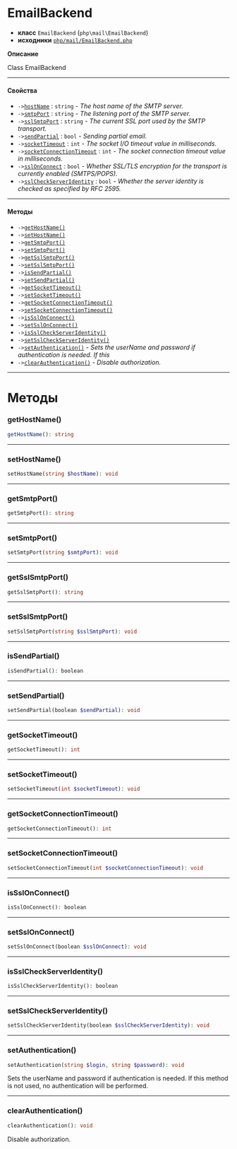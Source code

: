 # EmailBackend

- **класс** `EmailBackend` (`php\mail\EmailBackend`)
- **исходники** [`php/mail/EmailBackend.php`](./src/main/resources/JPHP-INF/sdk/php/mail/EmailBackend.php)

**Описание**

Class EmailBackend

---

#### Свойства

- `->`[`hostName`](#prop-hostname) : `string` - _The host name of the SMTP server._
- `->`[`smtpPort`](#prop-smtpport) : `string` - _The listening port of the SMTP server._
- `->`[`sslSmtpPort`](#prop-sslsmtpport) : `string` - _The current SSL port used by the SMTP transport._
- `->`[`sendPartial`](#prop-sendpartial) : `bool` - _Sending partial email._
- `->`[`socketTimeout`](#prop-sockettimeout) : `int` - _The socket I/O timeout value in milliseconds._
- `->`[`socketConnectionTimeout`](#prop-socketconnectiontimeout) : `int` - _The socket connection timeout value in milliseconds._
- `->`[`sslOnConnect`](#prop-sslonconnect) : `bool` - _Whether SSL/TLS encryption for the transport is currently enabled (SMTPS/POPS)._
- `->`[`sslCheckServerIdentity`](#prop-sslcheckserveridentity) : `bool` - _Whether the server identity is checked as specified by RFC 2595._

---

#### Методы

- `->`[`getHostName()`](#method-gethostname)
- `->`[`setHostName()`](#method-sethostname)
- `->`[`getSmtpPort()`](#method-getsmtpport)
- `->`[`setSmtpPort()`](#method-setsmtpport)
- `->`[`getSslSmtpPort()`](#method-getsslsmtpport)
- `->`[`setSslSmtpPort()`](#method-setsslsmtpport)
- `->`[`isSendPartial()`](#method-issendpartial)
- `->`[`setSendPartial()`](#method-setsendpartial)
- `->`[`getSocketTimeout()`](#method-getsockettimeout)
- `->`[`setSocketTimeout()`](#method-setsockettimeout)
- `->`[`getSocketConnectionTimeout()`](#method-getsocketconnectiontimeout)
- `->`[`setSocketConnectionTimeout()`](#method-setsocketconnectiontimeout)
- `->`[`isSslOnConnect()`](#method-issslonconnect)
- `->`[`setSslOnConnect()`](#method-setsslonconnect)
- `->`[`isSslCheckServerIdentity()`](#method-issslcheckserveridentity)
- `->`[`setSslCheckServerIdentity()`](#method-setsslcheckserveridentity)
- `->`[`setAuthentication()`](#method-setauthentication) - _Sets the userName and password if authentication is needed. If this_
- `->`[`clearAuthentication()`](#method-clearauthentication) - _Disable authorization._

---
# Методы

<a name="method-gethostname"></a>

### getHostName()
```php
getHostName(): string
```

---

<a name="method-sethostname"></a>

### setHostName()
```php
setHostName(string $hostName): void
```

---

<a name="method-getsmtpport"></a>

### getSmtpPort()
```php
getSmtpPort(): string
```

---

<a name="method-setsmtpport"></a>

### setSmtpPort()
```php
setSmtpPort(string $smtpPort): void
```

---

<a name="method-getsslsmtpport"></a>

### getSslSmtpPort()
```php
getSslSmtpPort(): string
```

---

<a name="method-setsslsmtpport"></a>

### setSslSmtpPort()
```php
setSslSmtpPort(string $sslSmtpPort): void
```

---

<a name="method-issendpartial"></a>

### isSendPartial()
```php
isSendPartial(): boolean
```

---

<a name="method-setsendpartial"></a>

### setSendPartial()
```php
setSendPartial(boolean $sendPartial): void
```

---

<a name="method-getsockettimeout"></a>

### getSocketTimeout()
```php
getSocketTimeout(): int
```

---

<a name="method-setsockettimeout"></a>

### setSocketTimeout()
```php
setSocketTimeout(int $socketTimeout): void
```

---

<a name="method-getsocketconnectiontimeout"></a>

### getSocketConnectionTimeout()
```php
getSocketConnectionTimeout(): int
```

---

<a name="method-setsocketconnectiontimeout"></a>

### setSocketConnectionTimeout()
```php
setSocketConnectionTimeout(int $socketConnectionTimeout): void
```

---

<a name="method-issslonconnect"></a>

### isSslOnConnect()
```php
isSslOnConnect(): boolean
```

---

<a name="method-setsslonconnect"></a>

### setSslOnConnect()
```php
setSslOnConnect(boolean $sslOnConnect): void
```

---

<a name="method-issslcheckserveridentity"></a>

### isSslCheckServerIdentity()
```php
isSslCheckServerIdentity(): boolean
```

---

<a name="method-setsslcheckserveridentity"></a>

### setSslCheckServerIdentity()
```php
setSslCheckServerIdentity(boolean $sslCheckServerIdentity): void
```

---

<a name="method-setauthentication"></a>

### setAuthentication()
```php
setAuthentication(string $login, string $password): void
```
Sets the userName and password if authentication is needed. If this
method is not used, no authentication will be performed.

---

<a name="method-clearauthentication"></a>

### clearAuthentication()
```php
clearAuthentication(): void
```
Disable authorization.